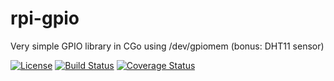 # rpi-gpio
Very simple GPIO library in CGo using /dev/gpiomem (bonus: DHT11 sensor)

[![License](http://img.shields.io/:license-mit-blue.svg)](http://doge.mit-license.org)
[![Build Status](https://travis-ci.org/dasfoo/rpi-gpio.svg?branch=master)](https://travis-ci.org/dasfoo/rpi-gpio)
[![Coverage Status](https://coveralls.io/repos/dasfoo/rpi-gpio/badge.svg?branch=master&service=github)](https://coveralls.io/github/dasfoo/rpi-gpio?branch=master)
